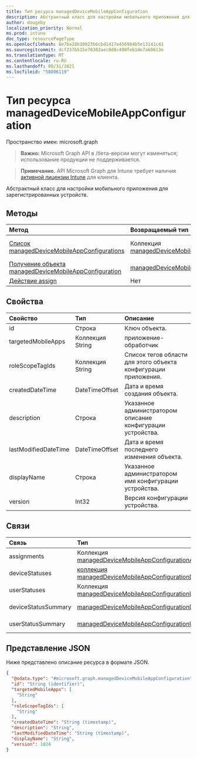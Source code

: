 ```yaml
---
title: Тип ресурса managedDeviceMobileAppConfiguration
description: Абстрактный класс для настройки мобильного приложения для зарегистрированных устройств.
author: dougeby
localization_priority: Normal
ms.prod: intune
doc_type: resourcePageType
ms.openlocfilehash: 8e7ba28b10823b6cbd1417e456984b5e13141c41
ms.sourcegitcommit: dcf237b515e70302aec0d0c490feb1de7a60613e
ms.translationtype: MT
ms.contentlocale: ru-RU
ms.lasthandoff: 08/31/2021
ms.locfileid: "58806119"
---
```

# <a name="manageddevicemobileappconfiguration-resource-type"></a>Тип ресурса managedDeviceMobileAppConfiguration

Пространство имен: microsoft.graph

> **Важно:** Microsoft Graph API в /бета-версии могут изменяться; использование продукции не поддерживается.

> **Примечание.** API Microsoft Graph для Intune требует наличия [активной лицензии Intune](https://go.microsoft.com/fwlink/?linkid=839381) для клиента.

Абстрактный класс для настройки мобильного приложения для зарегистрированных устройств.

## <a name="methods"></a>Методы
|Метод|Возвращаемый тип|Описание|
|:---|:---|:---|
|[Список managedDeviceMobileAppConfigurations](../api/intune-apps-manageddevicemobileappconfiguration-list.md)|Коллекция [managedDeviceMobileAppConfiguration](../resources/intune-apps-manageddevicemobileappconfiguration.md)|Перечисление свойств и связей объектов [managedDeviceMobileAppConfiguration](../resources/intune-apps-manageddevicemobileappconfiguration.md).|
|[Получение объекта managedDeviceMobileAppConfiguration](../api/intune-apps-manageddevicemobileappconfiguration-get.md)|[managedDeviceMobileAppConfiguration](../resources/intune-apps-manageddevicemobileappconfiguration.md)|Чтение свойств и связей объекта [managedDeviceMobileAppConfiguration](../resources/intune-apps-manageddevicemobileappconfiguration.md).|
|[Действие assign](../api/intune-apps-manageddevicemobileappconfiguration-assign.md)|Нет|Н/Д|

## <a name="properties"></a>Свойства
|Свойство|Тип|Описание|
|:---|:---|:---|
|id|Строка|Ключ объекта.|
|targetedMobileApps|Коллекция String|приложение-обработчик|
|roleScopeTagIds|Коллекция String|Список тегов области для этого объекта конфигурации приложения.|
|createdDateTime|DateTimeOffset|Дата и время создания объекта.|
|description|Строка|Указанное администратором описание конфигурации устройства.|
|lastModifiedDateTime|DateTimeOffset|Дата и время последнего изменения объекта.|
|displayName|Строка|Указанное администратором имя конфигурации устройства.|
|version|Int32|Версия конфигурации устройства.|

## <a name="relationships"></a>Связи
|Связь|Тип|Описание|
|:---|:---|:---|
|assignments|Коллекция [managedDeviceMobileAppConfigurationAssignment](../resources/intune-apps-manageddevicemobileappconfigurationassignment.md)|Список заданий группы для настройки приложения.|
|deviceStatuses|[коллекция managedDeviceMobileAppConfigurationDeviceStatus](../resources/intune-apps-manageddevicemobileappconfigurationdevicestatus.md)|Список ManagedDeviceMobileAppConfigurationDeviceStatus.|
|userStatuses|Коллекция [managedDeviceMobileAppConfigurationUserStatus](../resources/intune-apps-manageddevicemobileappconfigurationuserstatus.md)|Список объектов ManagedDeviceMobileAppConfigurationUserStatus.|
|deviceStatusSummary|[managedDeviceMobileAppConfigurationDeviceSummary](../resources/intune-apps-manageddevicemobileappconfigurationdevicesummary.md)|Общие сведения о состоянии устройства, связанном с настройкой приложения.|
|userStatusSummary|[managedDeviceMobileAppConfigurationUserSummary](../resources/intune-apps-manageddevicemobileappconfigurationusersummary.md)|Общие сведения о состоянии пользователя, связанном с настройкой приложения.|

## <a name="json-representation"></a>Представление JSON
Ниже представлено описание ресурса в формате JSON.
<!-- {
  "blockType": "resource",
  "keyProperty": "id",
  "@odata.type": "microsoft.graph.managedDeviceMobileAppConfiguration"
}
-->
``` json
{
  "@odata.type": "#microsoft.graph.managedDeviceMobileAppConfiguration",
  "id": "String (identifier)",
  "targetedMobileApps": [
    "String"
  ],
  "roleScopeTagIds": [
    "String"
  ],
  "createdDateTime": "String (timestamp)",
  "description": "String",
  "lastModifiedDateTime": "String (timestamp)",
  "displayName": "String",
  "version": 1024
}
```



